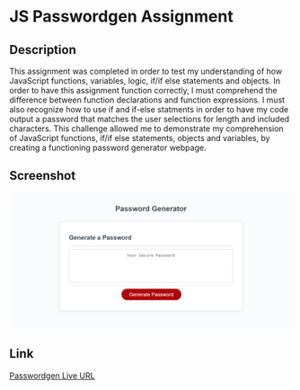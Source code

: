 # JS Passwordgen Assignment

## Description
This assignment was completed in order to test my understanding of how JavaScript functions, variables, logic, if/if else statements and objects. In order to have this assignment function correctly, I must comprehend the difference between function declarations and function expressions. I must also recognize how to use if and if-else statments in order to have my code output a password that matches the user selections for length and included characters. This challenge allowed me to demonstrate my comprehension of JavaScript functions, if/if else statements, objects and variables, by creating a functioning password generator webpage.

## Screenshot
![Passwordgen Screenshot](./image/js-passwordgen-url-img.png)

## Link
[Passwordgen Live URL](https://sailorshy94.github.io/js-passwordgen-assignment/)